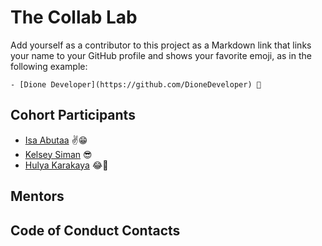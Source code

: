 # The Collab Lab

Add yourself as a contributor to this project as a Markdown link that links your name to your GitHub profile and shows your favorite emoji, as in the following example:

    - [Dione Developer](https://github.com/DioneDeveloper) 💅

## Cohort Participants

- [Isa Abutaa](https://github.com/isaabutaa) ✌😁
- [Kelsey Siman](https://github.com/ksiman14) :sunglasses:
- [Hulya Karakaya](https://github.com/hulyak) 😂👀

## Mentors

## Code of Conduct Contacts
